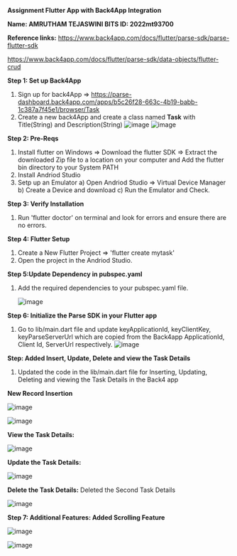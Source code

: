 **Assignment Flutter App with Back4App Integration**

**Name: AMRUTHAM TEJASWINI BITS ID: 2022mt93700**

**Reference links:**
https://www.back4app.com/docs/flutter/parse-sdk/parse-flutter-sdk

https://www.back4app.com/docs/flutter/parse-sdk/data-objects/flutter-crud

**Step 1: Set up Back4App**
1. Sign up for back4App => https://parse-dashboard.back4app.com/apps/b5c26f28-663c-4b19-babb-1c387a7f45e1/browser/Task
2. Create a new back4App and create a class named **Task** with Title(String) and Description(String)
![image](https://github.com/Amruthammm/CrossPlatform_Assignment_Task-App/assets/38911925/15143948-d9e3-48b6-82ea-fb0aeaf9098a.png)
![image](https://github.com/Amruthammm/CrossPlatform_Assignment_Task-App/assets/38911925/e2363af4-ed3b-4f0f-aa5d-889415ba0004)


**Step 2: Pre-Reqs**
1. Install flutter on Windows => Download the flutter SDK => Extract the downloaded Zip file to a location on your computer and Add the flutter bin directory to your System PATH
2. Install Andriod Studio
3. Setp up an Emulator a) Open Andriod Studio => Virtual Device Manager b) Create a Device and download c) Run the Emulator and Check.

**Step 3: Verify Installation**
1. Run 'flutter doctor' on terminal and look for errors and ensure there are no errors. 


**Step 4: Flutter Setup**
1. Create a New Flutter Project => 'flutter create mytask' 
2. Open the project in the Andriod Studio.

**Step 5:Update Dependency in pubspec.yaml**
1. Add the required dependencies to your pubspec.yaml file.

   ![image](https://github.com/Amruthammm/CrossPlatform_Assignment_Task-App/assets/38911925/8a021781-08fe-4265-b61e-83512624480e)


**Step 6: Initialize the Parse SDK in your Flutter app**
1. Go to lib/main.dart file and update keyApplicationId, keyClientKey, keyParseServerUrl which are copied from the Back4app ApplicationId, Client Id, ServerUrl respectively. 
   ![image](https://github.com/Amruthammm/CrossPlatform_Assignment_Task-App/assets/38911925/28008e0c-1b4f-4ad3-a46a-e452f3482ea4)
 


**Step: Added Insert, Update, Delete and view the Task Details**
1. Updated the code in the lib/main.dart file for Inserting, Updating, Deleting and viewing the Task Details in the Back4 app


**New Record Insertion**

![image](https://github.com/Amruthammm/CrossPlatform_Assignment_Task-App/assets/38911925/ac07e98e-e10d-4aaa-869d-47e5f27880ca)

![image](https://github.com/Amruthammm/CrossPlatform_Assignment_Task-App/assets/38911925/f92314c9-970c-425d-a9f4-d76db39be5ca)


**View the Task Details:**

![image](https://github.com/Amruthammm/CrossPlatform_Assignment_Task-App/assets/38911925/ef157e9f-583a-4fd3-8a1b-5c231701877a)


**Update the Task Details:**

![image](https://github.com/Amruthammm/CrossPlatform_Assignment_Task-App/assets/38911925/91ff8173-dc6a-4da4-9d28-8a68c57f845e)


**Delete the Task Details:**
Deleted the Second Task Details

![image](https://github.com/Amruthammm/CrossPlatform_Assignment_Task-App/assets/38911925/921381f9-ab26-4805-acee-df5dd00ea94c)




**Step 7: Additional Features: Added Scrolling Feature**

![image](https://github.com/Amruthammm/CrossPlatform_Assignment_Task-App/assets/38911925/41acf8e7-cf6e-4e09-b61b-d623986873a4)


![image](https://github.com/Amruthammm/CrossPlatform_Assignment_Task-App/assets/38911925/12d05e1f-a986-41c5-bd3f-9775bb2974b8)



